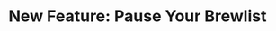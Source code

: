 ---
layout: blog
publisher: Crema.co Blog
originalurl: https://blog.crema.co/new-feature-pause-your-brewlist-33412625ce38
title: "New Feature: Pause Your Brewlist"
snippet: "August was a fantastic month at Crema.co. We launched our private beta, started sending out invitations to our Kickstarter backers, shipped 92 bags of coffee, and ended the month with 88 active subscribers. We'll be continuing in private beta mode for a little while yet, but if you'd like early access to the coffee marketplace of the future, enter your email at the bottom of this page to get your name on the waitlist."
---